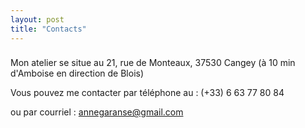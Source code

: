 ```yaml
---
layout: post
title: "Contacts"
---
```


### 

Mon atelier se situe au 21, rue de Monteaux, 37530 Cangey (à 10 min d'Amboise en direction de Blois)



Vous pouvez me contacter par téléphone au : (+33) 6 63 77 80 84 

ou par courriel : annegaranse@gmail.com

 

 